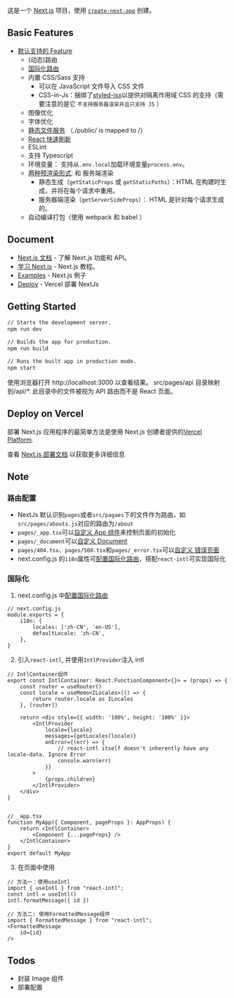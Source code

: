 这是一个 [Next.js](https://nextjs.org/) 项目，使用 [`create-next-app`](https://github.com/vercel/next.js/tree/canary/packages/create-next-app) 创建。

## Basic Features

-   [默认支持的 Feature](https://nextjs.org/docs/basic-features/pages)
    -   (动态)路由
    -   [国际化路由](https://nextjs.org/docs/advanced-features/i18n-routing)
    -   内置 CSS/Sass 支持
        -   可以在 JavaScript 文件导入 CSS 文件
        -   CSS-in-Js：捆绑了[styled-jsx](https://github.com/vercel/styled-jsx)以提供对隔离作用域 CSS 的支持（需要注意的是它 `不支持服务器渲染并且只支持 JS` ）
    -   图像优化
    -   字体优化
    -   [静态文件服务](https://nextjs.org/docs/basic-features/static-file-serving) （./public/ is mapped to /）
    -   [React 快速刷新](https://nextjs.org/blog/next-9-4#fast-refresh)
    -   ESLint
    -   支持 Typescript
    -   环境变量： 支持从`.env.local`加载环境变量`process.env`。
    -   [两种预渲染形式](https://nextjs.org/docs/basic-features/data-fetching): 和 服务端渲染
        -   静态生成（`getStaticProps` 或 `getStaticPaths`）：HTML 在构建时生成，并将在每个请求中重用。
        -   服务器端渲染（`getServerSideProps`）： HTML 是针对每个请求生成的。
    -   自动编译打包（使用 webpack 和 babel ）

## Document

-   [Next.js 文档](https://nextjs.org/docs) - 了解 Next.js 功能和 API。
-   [学习 Next.js](https://nextjs.org/learn) - Next.js 教程。
-   [Examples](https://github.com/vercel/next.js/tree/master/examples) - Next.js 例子
-   [Deploy](https://vercel.com/new?utm_source=create-next-app&utm_medium=default-template&utm_campaign=create-next-app) - Vercel 部署 NextJs

## Getting Started

```bash
// Starts the development server.
npm run dev

// Builds the app for production.
npm run build

// Runs the built app in production mode.
npm start
```

使用浏览器打开 http://localhost:3000 以查看结果。
src/pages/api 目录映射到/api/\*. 此目录中的文件被视为 API 路由而不是 React 页面。

## Deploy on Vercel

部署 Next.js 应用程序的最简单方法是使用 Next.js 创建者提供的[Vercel Platform](https://vercel.com/new?utm_medium=default-template&filter=next.js&utm_source=create-next-app&utm_campaign=create-next-app-readme).

查看 [Next.js 部署文档](https://nextjs.org/docs/deployment) 以获取更多详细信息

## Note

### 路由配置

-   NextJs 默认识别`pages`或者`src/pagaes`下的文件作为路由，如`src/pages/abouts.js`对应的路由为`/about`
-   `pages/_app.tsx`可以[自定义 App 组件](https://nextjs.org/docs/advanced-features/custom-app)来控制页面的初始化
-   `pages/_document`可以[自定义 Document](https://nextjs.org/docs/advanced-features/custom-document)
-   `pages/404.tsx`、`pages/500.tsx`和`pages/_error.tsx`可以[自定义 错误页面](https://nextjs.org/docs/advanced-features/custom-error-page)
-   next.config.js 的`i18n`属性可[配置国际化路由](https://nextjs.org/docs/advanced-features/i18n-routing)，搭配`react-intl`可实现国际化

### 国际化

1. next.config.js 中[配置国际化路由](https://nextjs.org/docs/advanced-features/i18n-routing)

```
// next.config.js
module.exports = {
	i18n: {
		locales: ['zh-CN', 'en-US'],
		defaultLocale: 'zh-CN',
	},
}
```

2. 引入`react-intl`, 并使用`IntlProvider`注入 intl

```
// IntlContainer组件
export const IntlContainer: React.FunctionComponent<{}> = (props) => {
	const router = useRouter()
	const locale = useMemo<ILocales>(() => {
		return router.locale as ILocales
	}, [router])

	return <div style={{ width: '100%', height: '100%' }}>
		<IntlProvider
			locale={locale}
			messages={getLocales(locale)}
			onError={(err) => {
				// react-intl itself doesn't inherently have any locale-data. Ignore Error
				console.warn(err)
			}}
		>
			{props.children}
		</IntlProvider>
	</div>
}


// _app.tsx
function MyApp({ Component, pageProps }: AppProps) {
	return <IntlContainer>
		<Component {...pageProps} />
	</IntlContainer>
}
export default MyApp

```

3. 在页面中使用

```
// 方法一：使用useIntl
import { useIntl } from "react-intl";
const intl = useIntl()
intl.formatMessage({ id })

// 方法二: 使用FormattedMessage组件
import { FormattedMessage } from "react-intl";
<FormattedMessage
	id={id}
/>
```

## Todos

-   封装 Image 组件
-   部署配置
